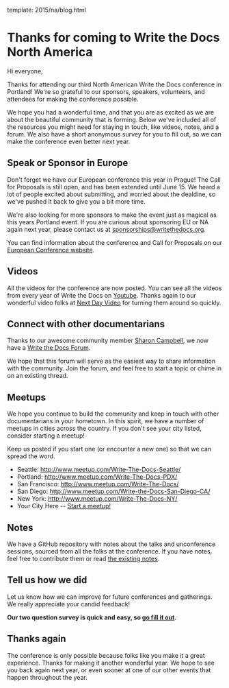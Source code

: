 template: 2015/na/blog.html

Thanks for coming to Write the Docs North America
=================================================

Hi everyone,

Thanks for attending our third North American Write the Docs conference in Portland! We're so grateful to our sponsors, speakers, volunteers, and attendees for making the conference possible. 

We hope you had a wonderful time, and that you are as excited as we are about the beautiful community that is forming. Below we've included all of the resources you might need for staying in touch, like videos, notes, and a forum. We also have a short anonymous survey for you to fill out, so we can make the conference even better next year.

## Speak or Sponsor in Europe

Don't forget we have our European conference this year in Prague! The Call for Proposals is still open, and has been extended until June 15. We heard a lot of people excited about submitting, and worried about the dealdine, so we've pushed it back to give you a bit more time. 

We're also looking for more sponsors to make the event just as magical as this years Portland event. If you are curious about sponsoring EU or NA again next year,
please contact us at [sponsorships@writethedocs.org](mailto:sponsorships@writethedocs.org).

You can find information about the conference and Call for Proposals on our [European Conference website](http://www.writethedocs.org/conf/eu/2015/).

## Videos

All the videos for the conference are now posted. You can see all the videos from every year of Write the Docs on [Youtube](https://www.youtube.com/playlist?list=PLkQw3GZ0bq1JvhaLqfBqRFuaY108QmJDK). Thanks again to our wonderful video folks at [Next Day Video](http://nextdayvideo.com/) for turning them around so quickly.

## Connect with other documentarians

Thanks to our awesome community member [Sharon Campbell](https://twitter.com/captainshar), we now have a [Write the Docs Forum](http://forum.writethedocs.org/).

We hope that this forum will serve as the easiest way to share information with the community. Join the forum, and feel free to start a topic or chime in on an existing thread.

## Meetups

We hope you continue to build the community and keep in touch with other documentarians in your hometown. In this spirit, we have a number of meetups in cities across the country. If you don't see your city listed, consider starting a meetup! 

Keep us posted if you start one (or encounter a new one) so that we can spread the word.

* Seattle: <http://www.meetup.com/Write-The-Docs-Seattle/>
* Portland: <http://www.meetup.com/Write-The-Docs-PDX/>
* San Francisco: <http://www.meetup.com/Write-The-Docs/>
* San Diego: <http://www.meetup.com/Write-the-Docs-San-Diego-CA/>
* New York: <http://www.meetup.com/Write-The-Docs-NY/>
* Your City Here -- [Start a meetup!](https://www.youtube.com/watch?v=ZwQ8Kd48d0w)

## Notes

We have a GitHub repository with notes about the talks and unconference sessions, sourced from all the folks at the conference. If you have notes, feel free to contribute them or read [the existing notes](https://github.com/writethedocs/attendee-notes).

## Tell us how we did

Let us know how we can improve for future conferences and gatherings. We really appreciate your candid feedback!

**Our two question survey is quick and easy, so [go fill it out](https://docs.google.com/forms/d/1s8PYo_VmjBg9-BZEBzD8V7glVBFNFWZ3Lz7dqNGOUic/viewform?usp=send_form).**

## Thanks again

The conference is only possible because folks like you make it a great experience.
Thanks for making it another wonderful year.
We hope to see you back again next year,
or even sooner at one of our other events that happen throughout the year.
